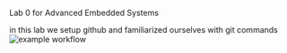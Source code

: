 Lab 0 for Advanced Embedded Systems

  in this lab we setup github and familiarized ourselves with git commands
![example workflow](https://github.com/YrnehEpoc/Adv-embsys/.github/workflows/main.yml/badge.svg)
